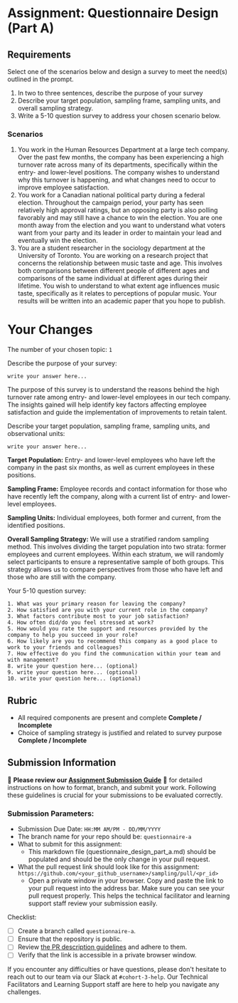 # Assignment: Questionnaire Design (Part A)

## Requirements
Select one of the scenarios below and design a survey to meet the need(s) outlined in the prompt.

1.	In two to three sentences, describe the purpose of your survey
2.	Describe your target population, sampling frame, sampling units, and overall sampling strategy.
3.	Write a 5-10 question survey to address your chosen scenario below.


### Scenarios
1.	You work in the Human Resources Department at a large tech company. Over the past few months, the company has been experiencing a high turnover rate across many of its departments, specifically within the entry- and lower-level positions. The company wishes to understand why this turnover is happening, and what changes need to occur to improve employee satisfaction.
2.	You work for a Canadian national political party during a federal election. Throughout the campaign period, your party has seen relatively high approval ratings, but an opposing party is also polling favorably and may still have a chance to win the election. You are one month away from the election and you want to understand what voters want from your party and its leader in order to maintain your lead and eventually win the election.
3.	You are a student researcher in the sociology department at the University of Toronto. You are working on a research project that concerns the relationship between music taste and age. This involves both comparisons between different people of different ages and comparisons of the same individual at different ages during their lifetime. You wish to understand to what extent age influences music taste, specifically as it relates to perceptions of popular music. Your results will be written into an academic paper that you hope to publish.


# Your Changes

The number of your chosen topic: `1`

Describe the purpose of your survey:
```
write your answer here...
```
The purpose of this survey is to understand the reasons behind the high turnover rate among entry- and lower-level employees in our tech company. The insights gained will help identify key factors affecting employee satisfaction and guide the implementation of improvements to retain talent.

Describe your target population, sampling frame, sampling units, and observational units:
```
write your answer here...
```
**Target Population:** Entry- and lower-level employees who have left the company in the past six months, as well as current employees in these positions.

**Sampling Frame:** Employee records and contact information for those who have recently left the company, along with a current list of entry- and lower-level employees.

**Sampling Units:** Individual employees, both former and current, from the identified positions.

**Overall Sampling Strategy:** We will use a stratified random sampling method. This involves dividing the target population into two strata: former employees and current employees. Within each stratum, we will randomly select participants to ensure a representative sample of both groups. This strategy allows us to compare perspectives from those who have left and those who are still with the company.

Your 5-10 question survey:
```
1. What was your primary reason for leaving the company?
2. How satisfied are you with your current role in the company?
3. What factors contribute most to your job satisfaction?
4. How often did/do you feel stressed at work?
5. How would you rate the support and resources provided by the company to help you succeed in your role?
6. How likely are you to recommend this company as a good place to work to your friends and colleagues?
7. How effective do you find the communication within your team and with management?
8. write your question here... (optional)
9. write your question here... (optional)
10. write your question here... (optional)
```

## Rubric

-	All required components are present and complete **Complete / Incomplete**
-	Choice of sampling strategy is justified and related to survey purpose **Complete / Incomplete**

## Submission Information

🚨 **Please review our [Assignment Submission Guide](https://github.com/UofT-DSI/onboarding/blob/main/onboarding_documents/submissions.md)** 🚨 for detailed instructions on how to format, branch, and submit your work. Following these guidelines is crucial for your submissions to be evaluated correctly.

### Submission Parameters:
* Submission Due Date: `HH:MM AM/PM - DD/MM/YYYY`
* The branch name for your repo should be: `questionnaire-a`
* What to submit for this assignment:
    * This markdown file (questionnaire_design_part_a.md) should be populated and should be the only change in your pull request.
* What the pull request link should look like for this assignment: `https://github.com/<your_github_username>/sampling/pull/<pr_id>`
    * Open a private window in your browser. Copy and paste the link to your pull request into the address bar. Make sure you can see your pull request properly. This helps the technical facilitator and learning support staff review your submission easily.

Checklist:
- [ ] Create a branch called `questionnaire-a`.
- [ ] Ensure that the repository is public.
- [ ] Review [the PR description guidelines](https://github.com/UofT-DSI/onboarding/blob/main/onboarding_documents/submissions.md#guidelines-for-pull-request-descriptions) and adhere to them.
- [ ] Verify that the link is accessible in a private browser window.

If you encounter any difficulties or have questions, please don't hesitate to reach out to our team via our Slack at `#cohort-3-help`. Our Technical Facilitators and Learning Support staff are here to help you navigate any challenges.
